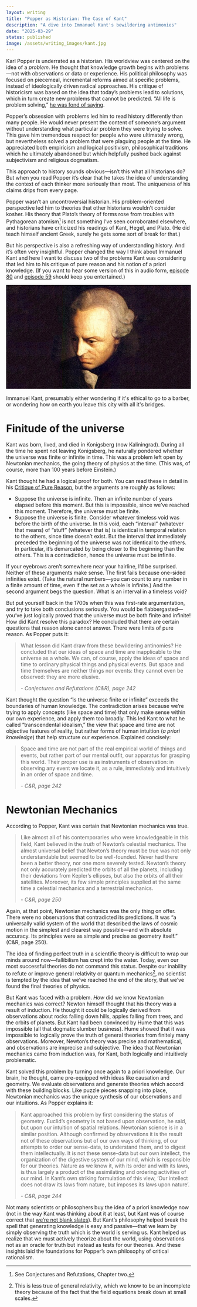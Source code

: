 ```yaml
---
layout: writing
title: "Popper as Historian: The Case of Kant"
description: "A dive into Immanuel Kant's bewildering antimonies" 
date: "2025-03-29" 
status: published
image: /assets/writing_images/kant.jpg
---
```



Karl Popper is underrated as a historian. His worldview was centered on the idea of a _problem_. He thought that knowledge growth begins with problems—not with observations or data or experience. His political philosophy was focused on piecemeal, incremental reforms aimed at specific problems, instead of ideologically driven radical approaches. His critique of historicism was based on the idea that today’s problems lead to solutions, which in turn create new problems that cannot be predicted. “All life is problem solving,” [he was fond of saying](https://www.goodreads.com/book/show/61557.All_Life_is_Problem_Solving).

Popper’s obsession with problems led him to read history differently than many people. He would never present the content of someone’s argument without understanding what particular problem they were trying to solve. This gave him tremendous respect for people who were ultimately wrong, but nevertheless solved a problem that were plaguing people at the time. He appreciated both empiricism and logical positivism, philosophical traditions which he ultimately abandoned but which helpfully pushed back against subjectivism and religious dogmatism.

This approach to history sounds obvious—isn’t this what all historians do? But when you read Popper it’s clear that he takes the idea of understanding the context of each thinker more seriously than most. The uniqueness of his claims drips from every page.

Popper wasn’t an uncontroversial historian. His problem-oriented perspective led him to theories that other historians wouldn’t consider kosher. His theory that Plato’s theory of forms rose from troubles with Pythagorean atomism[^1] is not something I’ve seen corroborated elsewhere, and historians have criticized his readings of Kant, Hegel, and Plato. (He did teach himself ancient Greek, surely he gets some sort of break for that.)



But his perspective is also a refreshing way of understanding history. And it’s often very insightful. Popper changed the way I think about Immanuel Kant and here I want to discuss two of the problems Kant was considering that led him to his critique of pure reason and his notion of a priori knowledge. (If you want to hear some version of this in audio form, [episode 80](https://www.incrementspodcast.com/80) and [episode 59](https://www.incrementspodcast.com/59) should keep you entertained.)

<img id='img-70' src="/assets/writing_images/kant.jpg">
<p class='caption'>Immanuel Kant, presumably either wondering if it's ethical to go to a barber, or wondering how on earth you leave this city with all it's bridges.</p>


# Finitude of the universe

Kant was born, lived, and died in Konigsberg (now Kaliningrad). During all the time he spent not leaving Konigsberg, he naturally pondered whether the universe was finite or infinite in time. This was a problem left open by Newtonian mechanics, the going theory of physics at the time. (This was, of course, more than 100 years before Einstein.)

Kant thought he had a logical proof for both. You can read these in detail in his [Critique of Pure Reason](https://www.gutenberg.org/files/4280/4280-h/4280-h.htm), but the arguments are roughly as follows:

- Suppose the universe is infinite. Then an infinite number of years elapsed before this moment. But this is impossible, since we’ve reached this moment. Therefore, the universe must be finite.
- Suppose the universe is finite. Consider whatever timeless void was before the birth of the universe. In this void, each “interval” (whatever that means) of “stuff” (whatever that is) is identical in temporal relation to the others, since time doesn’t exist. But the interval that immediately preceded the beginning of the universe was not identical to the others. In particular, it’s demarcated by being closer to the beginning than the others. This is a contradiction, hence the universe must be infinite.

If your eyebrows aren’t somewhere near your hairline, I’d be surprised. Neither of these arguments make sense. The first fails because one-sided infinities exist. (Take the natural numbers—you can count to any number in a finite amount of time, even if the set as a whole is infinite.) And the second argument begs the question. What is an interval in a timeless void?

But put yourself back in the 1700s when this was first-rate argumentation, and try to take both conclusions seriously. You would be flabbergasted—you’ve just logically proved that the universe must be both finite and infinite! How did Kant resolve this paradox? He concluded that there are certain questions that reason alone cannot answer. There were limits of pure reason. As Popper puts it:

> What lesson did Kant draw from these bewildering antinomies? He concluded that our ideas of space and time are inapplicable to the universe as a whole. We can, of course, apply the ideas of space and time to ordinary physical things and physical events. But space and time themselves are neither things nor events: they cannot even be observed: they are more elusive.
> 
> \- _Conjectures and Refutations (C&R), page 242_

Kant thought the question “is the universe finite or infinite” exceeds the boundaries of human knowledge. The contradiction arises because we’re trying to apply concepts (like space and time) that only make sense within our own experience, and apply them too broadly. This led Kant to what he called “transcendental idealism,” the view that space and time are not objective features of reality, but rather forms of human intuition (_a priori knowledge_) that help structure our experience. Explained concisely:

> Space and time are not part of the real empirical world of things and events, but rather part of our mental outﬁt, our apparatus for grasping this world. Their proper use is as instruments of observation: in observing any event we locate it, as a rule, immediately and intuitively in an order of space and time.
> 
> \- _C&R, page 242_

# Newtonian Mechanics

According to Popper, Kant was certain that Newtonian mechanics was true.

> Like almost all of his contemporaries who were knowledgeable in this ﬁeld, Kant believed in the _truth_ of Newton’s celestial mechanics. The almost universal belief that Newton’s theory must be true was not only understandable but seemed to be well-founded. Never had there been a better theory, nor one more severely tested. Newton’s theory not only accurately predicted the orbits of all the planets, including their deviations from Kepler’s ellipses, but also the orbits of all their satellites. Moreover, its few simple principles supplied at the same time a celestial mechanics and a terrestrial mechanics.
> 
> \- _C&R, page 250_

Again, at that point, Newtonian mechanics was the only thing on offer. There were no observations that contradicted its predictions. It was “a universally valid system of the world that described the laws of cosmic motion in the simplest and clearest way possible—and with absolute accuracy. Its principles were as simple and precise as geometry itself.” (C&R, page 250).

The idea of finding perfect truth in a scientific theory is difficult to wrap our minds around now—fallibilism has crept into the water. Today, even our most successful theories do not command this status. Despite our inability to refute or improve general relativity or quantum mechanics[^2], no scientist is tempted by the idea that we’ve reached the end of the story, that we’ve found the final theories of physics.

But Kant was faced with a problem. _How_ did we know Newtonian mechanics was correct? Newton himself thought that his theory was a result of induction. He thought it could be logically derived from observations about rocks falling down hills, apples falling from trees, and the orbits of planets. But Kant had been convinced by Hume that this was impossible (all that dogmatic slumber business). Hume showed that it was impossible to logically prove the truth of general theories from finitely many observations. Moreover, Newton’s theory was precise and mathematical, and observations are imprecise and subjective. The idea that Newtonian mechanics came from induction was, for Kant, both logically and intuitively problematic.

Kant solved this problem by turning once again to a priori knowledge. Our brain, he thought, came pre-equipped with ideas like causation and geometry. We evaluate observations and generate theories which accord with these building blocks. Like puzzle pieces snapping into place, Newtonian mechanics was the unique synthesis of our observations and our intuitions. As Popper explains it:

> Kant approached this problem by ﬁrst considering the status of geometry. Euclid’s geometry is not based upon observation, he said, but upon our intuition of spatial relations. Newtonian science is in a similar position. Although conﬁrmed by observations it is the result not of these observations but of our own ways of thinking, of our attempts to order our sense-data, to understand them, and to digest them intellectually. It is not these sense-data but our own intellect, the organization of the digestive system of our mind, which is responsible for our theories. Nature as we know it, with its order and with its laws, is thus largely a product of the assimilating and ordering activities of our mind. In Kant’s own striking formulation of this view, ‘Our intellect does not draw its laws from nature, but imposes its laws upon nature’. 
> 
> \- _C&R, page 244_

Not many scientists or philosophers buy the idea of a priori knowledge now (not in the way Kant was thinking about it at least, but Kant was of course correct that [we’re not blank slates](https://en.wikipedia.org/wiki/The_Blank_Slate)). But Kant’s philosophy helped break the spell that generating knowledge is easy and passive—that we learn by simply observing the truth which is the world is serving us. Kant helped us realize that we must actively theorize about the world, using observations not as an oracle for truth but instead as tests for our theories. And these insights laid the foundations for Popper’s own philosophy of critical rationalism.

[^1]: See Conjectures and Refutations, Chapter two. 

[^2]: This is less true of general relativity, which we know to be an incomplete theory because of the fact that the field equations break down at small scales. 